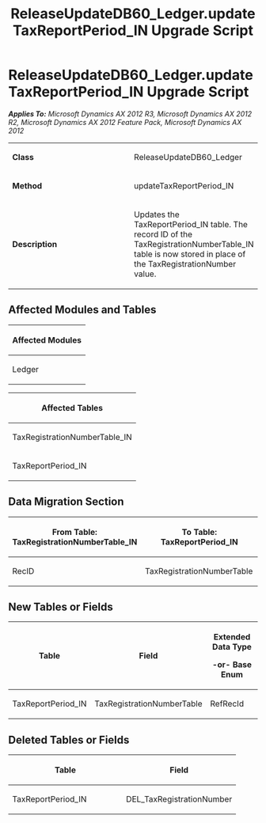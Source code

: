 ﻿---
title: ReleaseUpdateDB60_Ledger.updateTaxReportPeriod_IN Upgrade Script
TOCTitle: ReleaseUpdateDB60_Ledger.updateTaxReportPeriod_IN Upgrade Script
ms:assetid: ebf54be3-fab3-0325-8bc8-9faecc395831
ms:mtpsurl: https://msdn.microsoft.com/en-us/library/JJ719936(v=AX.60)
ms:contentKeyID: 49712007
ms.date: 05/18/2015
mtps_version: v=AX.60
---

# ReleaseUpdateDB60\_Ledger.updateTaxReportPeriod\_IN Upgrade Script 


_**Applies To:** Microsoft Dynamics AX 2012 R3, Microsoft Dynamics AX 2012 R2, Microsoft Dynamics AX 2012 Feature Pack, Microsoft Dynamics AX 2012_

<table>
<colgroup>
<col style="width: 50%" />
<col style="width: 50%" />
</colgroup>
<tbody>
<tr class="odd">
<td><p><strong>Class</strong></p></td>
<td><p>ReleaseUpdateDB60_Ledger</p></td>
</tr>
<tr class="even">
<td><p><strong>Method</strong></p></td>
<td><p>updateTaxReportPeriod_IN</p></td>
</tr>
<tr class="odd">
<td><p><strong>Description</strong></p></td>
<td><p>Updates the TaxReportPeriod_IN table. The record ID of the TaxRegistrationNumberTable_IN table is now stored in place of the TaxRegistrationNumber value.</p></td>
</tr>
</tbody>
</table>


## Affected Modules and Tables

<table>
<colgroup>
<col style="width: 100%" />
</colgroup>
<thead>
<tr class="header">
<th><p>Affected Modules</p></th>
</tr>
</thead>
<tbody>
<tr class="odd">
<td><p>Ledger</p></td>
</tr>
</tbody>
</table>


<table>
<colgroup>
<col style="width: 100%" />
</colgroup>
<thead>
<tr class="header">
<th><p>Affected Tables</p></th>
</tr>
</thead>
<tbody>
<tr class="odd">
<td><p>TaxRegistrationNumberTable_IN</p></td>
</tr>
<tr class="even">
<td><p>TaxReportPeriod_IN</p></td>
</tr>
</tbody>
</table>


## Data Migration Section

<table>
<colgroup>
<col style="width: 50%" />
<col style="width: 50%" />
</colgroup>
<thead>
<tr class="header">
<th><p>From Table: TaxRegistrationNumberTable_IN</p></th>
<th><p>To Table: TaxReportPeriod_IN</p></th>
</tr>
</thead>
<tbody>
<tr class="odd">
<td><p>RecID</p></td>
<td><p>TaxRegistrationNumberTable</p></td>
</tr>
</tbody>
</table>


## New Tables or Fields

<table>
<colgroup>
<col style="width: 33%" />
<col style="width: 33%" />
<col style="width: 33%" />
</colgroup>
<thead>
<tr class="header">
<th><p>Table</p></th>
<th><p>Field</p></th>
<th><p>Extended Data Type</p>
<p>-or- Base Enum</p></th>
</tr>
</thead>
<tbody>
<tr class="odd">
<td><p>TaxReportPeriod_IN</p></td>
<td><p>TaxRegistrationNumberTable</p></td>
<td><p>RefRecId</p></td>
</tr>
</tbody>
</table>


## Deleted Tables or Fields

<table>
<colgroup>
<col style="width: 50%" />
<col style="width: 50%" />
</colgroup>
<thead>
<tr class="header">
<th><p>Table</p></th>
<th><p>Field</p></th>
</tr>
</thead>
<tbody>
<tr class="odd">
<td><p>TaxReportPeriod_IN</p></td>
<td><p>DEL_TaxRegistrationNumber</p></td>
</tr>
</tbody>
</table>

  


